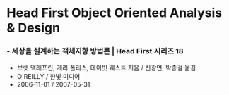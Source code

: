 # Head First Object Oriented Analysis & Design
### - 세상을 설계하는 객체지향 방법론 | Head First 시리즈 18
- 브렛 맥래프린, 게리 폴리스, 데이빗 웨스트 지음 / 신광연, 박종걸 옮김
- O'REILLY / 한빛 미디어
- 2006-11-01 / 2007-05-31

